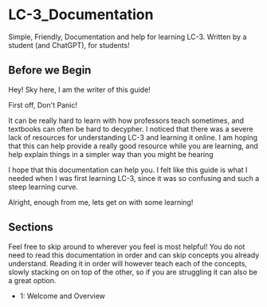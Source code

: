 # LC-3_Documentation
Simple, Friendly, Documentation and help for learning LC-3. Written by a student (and ChatGPT), for students!

## Before we Begin
Hey! Sky here, I am the writer of this guide! 

First off, Don't Panic! 

It can be really hard to learn with how professors teach sometimes, and textbooks can often be hard to decypher. I noticed that there was a severe lack of resources for understanding LC-3 and learning it online. I am hoping that this can help provide a really good resource while you are learning, and help explain things in a simpler way than you might be hearing

I hope that this documentation can help you. I felt like this guide is what I needed when I was first learning LC-3, since it was so confusing and such a steep learning curve.

Alright, enough from me, lets get on with some learning!

## Sections
Feel free to skip around to wherever you feel is most helpful! You do not need to read this documentation in order and can skip concepts you already understand. Reading it in order will however teach each of the concepts, slowly stacking on on top of the other, so if you are struggling it can also be a great option.

- 1: Welcome and Overview